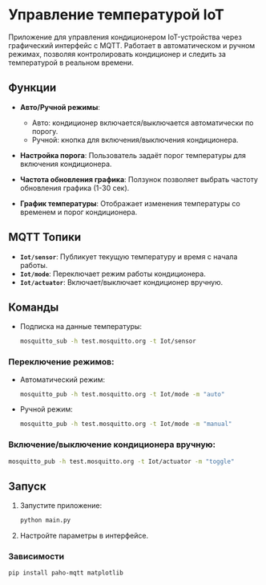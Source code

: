 # Управление температурой IoT

Приложение для управления кондиционером IoT-устройства через графический интерфейс с MQTT. Работает в автоматическом и ручном режимах, позволяя контролировать кондиционер и следить за температурой в реальном времени.

## Функции

- **Авто/Ручной режимы**: 
  - Авто: кондиционер включается/выключается автоматически по порогу.
  - Ручной: кнопка для включения/выключения кондиционера.

- **Настройка порога**: Пользователь задаёт порог температуры для включения кондиционера.

- **Частота обновления графика**: Ползунок позволяет выбрать частоту обновления графика (1-30 сек).

- **График температуры**: Отображает изменения температуры со временем и порог кондиционера.

## MQTT Топики

- **`Iot/sensor`**: Публикует текущую температуру и время с начала работы.
- **`Iot/mode`**: Переключает режим работы кондиционера.
- **`Iot/actuator`**: Включает/выключает кондиционер вручную.

## Команды

- Подписка на данные температуры:
  ```bash
  mosquitto_sub -h test.mosquitto.org -t Iot/sensor
  ```

  
### Переключение режимов:
- Автоматический режим:
  ```bash
  mosquitto_pub -h test.mosquitto.org -t Iot/mode -m "auto"
  ```
  
- Ручной режим:
  ```bash
  mosquitto_pub -h test.mosquitto.org -t Iot/mode -m "manual"
  ```
### Включение/выключение кондиционера вручную:
  ```bash
  mosquitto_pub -h test.mosquitto.org -t Iot/actuator -m "toggle"
  ```

## Запуск

1. Запустите приложение:
   ```bash
   python main.py
   ```
2. Настройте параметры в интерфейсе.

### Зависимости
```bash
pip install paho-mqtt matplotlib
```
